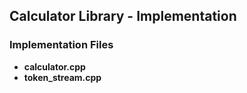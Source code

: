 ## Calculator Library - Implementation

### Implementation Files
* **calculator.cpp**
* **token_stream.cpp**

